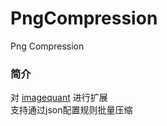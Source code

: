 # PngCompression
Png Compression

### 简介
对 [imagequant](https://github.com/ImageOptim/libimagequant) 进行扩展<br>
支持通过json配置规则批量压缩<br>
